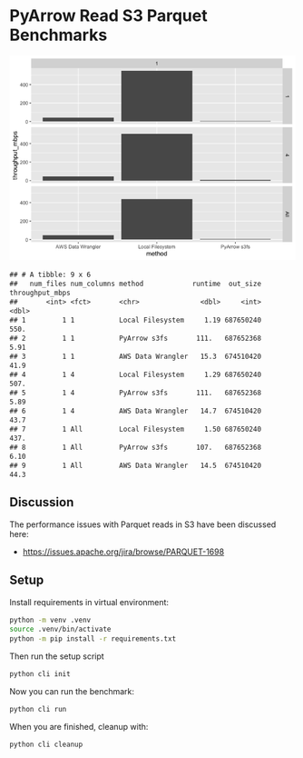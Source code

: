 PyArrow Read S3 Parquet Benchmarks
================

![](readme_files/figure-gfm/load%20data-1.png)<!-- -->

    ## # A tibble: 9 x 6
    ##   num_files num_columns method            runtime  out_size throughput_mbps
    ##       <int> <fct>       <chr>               <dbl>     <int>           <dbl>
    ## 1         1 1           Local Filesystem     1.19 687650240          550.  
    ## 2         1 1           PyArrow s3fs       111.   687652368            5.91
    ## 3         1 1           AWS Data Wrangler   15.3  674510420           41.9 
    ## 4         1 4           Local Filesystem     1.29 687650240          507.  
    ## 5         1 4           PyArrow s3fs       111.   687652368            5.89
    ## 6         1 4           AWS Data Wrangler   14.7  674510420           43.7 
    ## 7         1 All         Local Filesystem     1.50 687650240          437.  
    ## 8         1 All         PyArrow s3fs       107.   687652368            6.10
    ## 9         1 All         AWS Data Wrangler   14.5  674510420           44.3

## Discussion

The performance issues with Parquet reads in S3 have been discussed
here:

  - <https://issues.apache.org/jira/browse/PARQUET-1698>

## Setup

Install requirements in virtual environment:

``` bash
python -m venv .venv
source .venv/bin/activate
python -m pip install -r requirements.txt
```

Then run the setup script

``` bash
python cli init
```

Now you can run the benchmark:

``` bash
python cli run
```

When you are finished, cleanup with:

``` bash
python cli cleanup
```
